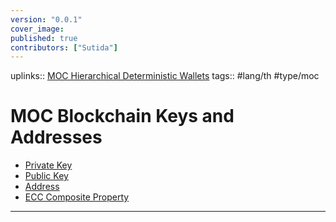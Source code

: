 ```yaml
---
version: "0.0.1"
cover_image:
published: true
contributors: ["Sutida"]
---
```

uplinks:: [MOC Hierarchical Deterministic Wallets](./MOC%20Hierarchical%20Deterministic%20Wallets)
tags:: #lang/th #type/moc

#  MOC Blockchain Keys and Addresses 
- [Private Key](./Private%20Key)
- [Public Key](./Public%20Key)
- [Address](./Address)
- [ECC Composite Property](./ECC%20Composite%20Property)

---
